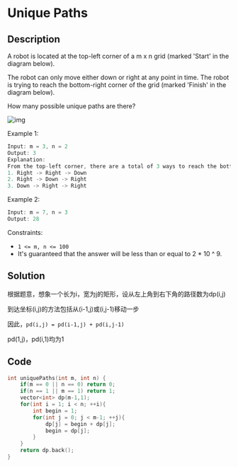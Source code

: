 # Unique Paths

## Description
A robot is located at the top-left corner of a m x n grid (marked 'Start' in the diagram below).

The robot can only move either down or right at any point in time. The robot is trying to reach the bottom-right corner of the grid (marked 'Finish' in the diagram below).

How many possible unique paths are there?

![img](https://assets.leetcode.com/uploads/2018/10/22/robot_maze.png)

Example 1:
```C++
Input: m = 3, n = 2
Output: 3
Explanation:
From the top-left corner, there are a total of 3 ways to reach the bottom-right corner:
1. Right -> Right -> Down
2. Right -> Down -> Right
3. Down -> Right -> Right
```
Example 2:
```C++
Input: m = 7, n = 3
Output: 28
```

Constraints:

- `1 <= m, n <= 100`
- It's guaranteed that the answer will be less than or equal to 2 * 10 ^ 9.


## Solution

根据题意，想象一个长为i，宽为j的矩形，设从左上角到右下角的路径数为dp(i,j)

到达坐标(i,j)的方法包括从(i-1,j)或(i,j-1)移动一步

因此，`pd(i,j) = pd(i-1,j) + pd(i,j-1)`

pd(1,j)，pd(i,1)均为1

## Code
```c++
int uniquePaths(int m, int n) {
    if(m == 0 || n == 0) return 0;
    if(n == 1 || m == 1) return 1;
    vector<int> dp(m-1,1);
    for(int i = 1; i < n; ++i){
        int begin = 1;
        for(int j = 0; j < m-1; ++j){
            dp[j] = begin + dp[j];
            begin = dp[j];
        }
    }
    return dp.back();
}
```